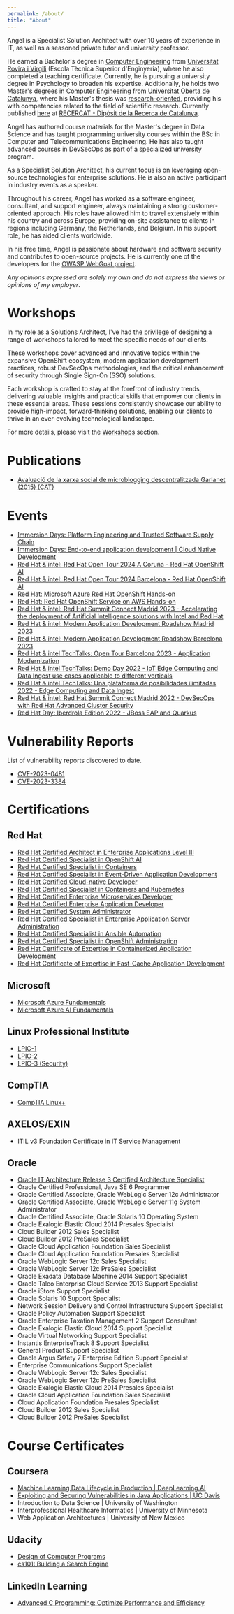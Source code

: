```yaml
---
permalink: /about/
title: "About"
---
```


Angel is a Specialist Solution Architect with over 10 years of experience in IT, as well as a seasoned private tutor and university professor.

He earned a Bachelor's degree in [Computer Engineering](https://web.archive.org/web/20100623022420/http://www.etse.urv.cat/sections/general/guia_docent/caES/2002_2003/guiadocent_2002_2003_informatica.pdf) from [Universitat Rovira i Virgili](https://www.etse.urv.cat/en/) (Escola Tècnica Superior d'Enginyeria), where he also completed a teaching certificate. Currently, he is pursuing a university degree in Psychology to broaden his expertise. Additionally, he holds two Master's degrees in [Computer Engineering](https://web.archive.org/web/20111115230620/http://www.uoc.edu/estudis/titulacions/enginyeria_informatica/pla_estudis/index.html) from [Universitat Oberta de Catalunya](https://www.uoc.edu/portal/en/index.html), where his Master's thesis was [research-oriented](https://www.uoc.edu/portal/_resources/CA/documents/qualitat/qualitat-titulacions/informatica-multimedia-telecomunicacions/20091221_Memoria_MPL_VERIFICADA_n.pdf), providing his with competencies related to the field of scientific research. Currently published [here](https://www.recercat.cat/handle/2072/251627) at [RECERCAT - Dipòsit de la Recerca de Catalunya](https://www.recercat.cat/quees).

Angel has authored course materials for the Master's degree in Data Science and has taught programming university courses within the BSc in Computer and Telecommunications Engineering. He has also taught advanced courses in DevSecOps as part of a specialized university program.

As a Specialist Solution Architect, his current focus is on leveraging open-source technologies for enterprise solutions. He is also an active participant in industry events as a speaker.

Throughout his career, Angel has worked as a software engineer, consultant, and support engineer, always maintaining a strong customer-oriented approach. His roles have allowed him to travel extensively within his country and across Europe, providing on-site assistance to clients in regions including Germany, the Netherlands, and Belgium. In his support role, he has aided clients worldwide.

In his free time, Angel is passionate about hardware and software security and contributes to open-source projects. He is currently one of the developers for the [OWASP WebGoat project](https://owasp.org/www-project-webgoat/).

*Any opinions expressed are solely my own and do not express the views or opinions of my employer*.

# Workshops

In my role as a Solutions Architect, I've had the privilege of designing a range of workshops tailored to meet the specific needs of our clients.

These workshops cover advanced and innovative topics within the expansive OpenShift ecosystem, modern application development practices, robust DevSecOps methodologies, and the critical enhancement of security through Single Sign-On (SSO) solutions.

Each workshop is crafted to stay at the forefront of industry trends, delivering valuable insights and practical skills that empower our clients in these essential areas. These sessions consistently showcase our ability to provide high-impact, forward-thinking solutions, enabling our clients to thrive in an ever-evolving technological landscape.

For more details, please visit the [Workshops](/workshops) section.

# Publications

* [Avaluació de la xarxa social de microblogging descentralitzada Garlanet (2015) (CAT)](https://openaccess.uoc.edu/handle/10609/42822)

<!-- I will write a post about this
* [Fugas de información en JVM Heap Dumps – Extracción de claves privadas (2015) (ESP)](https://web.archive.org/web/20220129094528/https://avanttic.com/blog/fugas-informacion-jvm-heap-dumps-extraccion-claves-privadas/) -->

# Events

* [Immersion Days: Platform Engineering and Trusted Software Supply Chain](https://events.redhat.com/profile/form/index.cfm?PKformID=0x1131869abcd)
* [Immersion Days: End-to-end application development | Cloud Native Development](https://events.redhat.com/profile/form/index.cfm?PKformID=0x1074964abcd)
* [Red Hat & intel: Red Hat Open Tour 2024 A Coruña - Red Hat OpenShift AI](https://events.redhat.com/profile/form/index.cfm?PKformID=0x1012549abcd)
* [Red Hat & intel: Red Hat Open Tour 2024 Barcelona - Red Hat OpenShift AI](https://events.redhat.com/profile/form/index.cfm?PKformID=0x1011238abcd)
* [Red Hat: Microsoft Azure Red Hat OpenShift Hands-on](https://events.redhat.com/profile/form/index.cfm?PKformID=0x961021abcd)
* [Red Hat: Red Hat OpenShift Service on AWS Hands-on](https://events.redhat.com/profile/form/index.cfm?PKformID=0x960793abcd)
* [Red Hat & intel: Red Hat Summit Connect Madrid  2023 - Accelerating the deployment of Artificial Intelligence solutions with Intel and Red Hat](https://www.redhat.com/en/summit/connect/emea/madrid-2023)
* [Red Hat & intel: Modern Application Development Roadshow Madrid 2023](https://events.redhat.com/profile/form/index.cfm?PKformID=0x840979abcd)
* [Red Hat & intel: Modern Application Development Roadshow Barcelona 2023](https://events.redhat.com/profile/form/index.cfm?PKformID=0x8427460001)
* [Red Hat & intel TechTalks: Open Tour Barcelona 2023 - Application Modernization](https://events.redhat.com/profile/form/index.cfm?PKformID=0x813201abcd&sc_cid=7013a000003DQb2AAG)
* [Red Hat & intel TechTalks: Demo Day 2022 - IoT Edge Computing and Data Ingest use cases applicable to different verticals](https://events.redhat.com/profile/form/index.cfm?PKformID=0x5643010001)
* [Red Hat & intel TechTalks: Una plataforma de posibilidades ilimitadas 2022 - Edge Computing and Data Ingest](https://events.redhat.com/profile/form/index.cfm?PKformID=0x5741620001)
* [Red Hat & intel: Red Hat Summit Connect Madrid 2022 - DevSecOps with Red Hat Advanced Cluster Security](https://www.redhat.com/es/events/summit-connect-madrid-2022?sc_cid=7013a00000317uGAAQ)
* [Red Hat Day: Iberdrola Edition 2022 - JBoss EAP and Quarkus](https://events.redhat.com/profile/form/index.cfm?PKformID=0x695116abcd)

<!-- backup event links

https://web.archive.org/web/20241212233941/https://events.redhat.com/profile/form/index.cfm?PKformID=0x1131869abcd

https://web.archive.org/web/20240530104751/https://events.redhat.com/profile/form/index.cfm?PKformID=0x1074964abcd

https://web.archive.org/web/20240530104318/https://events.redhat.com/profile/form/index.cfm?PKformID=0x1012549abcd

https://web.archive.org/web/20240228155049/https://events.redhat.com/profile/form/index.cfm?PKformID=0x1011238abcd

https://web.archive.org/web/20231115112449/https://events.redhat.com/profile/form/index.cfm?PKformID=0x961021abcd

https://web.archive.org/web/20231115112618/https://events.redhat.com/profile/form/index.cfm?PKformID=0x960793abcd

https://web.archive.org/web/20231127230643/https://www.redhat.com/en/summit/connect/emea/madrid-2023

https://web.archive.org/web/20231127230743/https://images.engage.redhat.com/Web/RedHat/%7B5cc12f29-8e95-44fb-ba48-d0175ce27fcf%7D_Accelerating_Artificial_Intelligence_solutions_with_Intel_and_Red_Hat.pdf

https://web.archive.org/web/20230716101450/https://events.redhat.com/profile/form/index.cfm?PKformID=0x840979abcd

https://web.archive.org/web/20230716101418/https://events.redhat.com/profile/form/index.cfm?PKformID=0x8427460001

https://web.archive.org/web/20230612162837/https://events.redhat.com/profile/form/index.cfm?PKformID=0x813201abcd&sc_cid=7013a000003DQb2AAG

https://web.archive.org/web/20230716101236/https://events.redhat.com/profile/form/index.cfm?PKformID=0x5643010001

https://web.archive.org/web/20230716101150/https://events.redhat.com/profile/form/index.cfm?PKformID=0x5741620001

https://web.archive.org/web/20220930061613/https://www.redhat.com/es/events/summit-connect-madrid-2022?sc_cid=7013a00000317uGAAQ

https://web.archive.org/web/20230716101542/https://events.redhat.com/profile/form/index.cfm?PKformID=0x695116abcd
-->

<!--# Contributions to Open Source projects

* OWASP WebGoat Project
* Apache HTTP Server [1](https://lists.apache.org/thread/3somw05py164yq5y15to0yxthlv4yv99) [2](https://www.mail-archive.com/dev@httpd.apache.org/msg73978.html) [3](https://bugzilla.redhat.com/show_bug.cgi?id=1649470)
* GCViewer
* Quay Operator
* Smallrye-jwt
* Smallrye-reactive-messaging [1](https://github.com/smallrye/smallrye-reactive-messaging/issues/1873)
* Quarkus [1](https://quarkus.io/blog/quarkus-1-11-0-final-released/) [2](https://quarkus.io/blog/quarkus-2-16-0-final-released/) [3](https://quarkus.io/blog/quarkus-3-0-final-released/)
* RH-SSO [1](https://issues.redhat.com/browse/RHSSO-2252)
* OpenShift (docs)-->

<!-- unir
https://web.archive.org/web/20240324143212/https://static.unir.net/ingenieria/master-devops-cloud-computing-produccion-software/E-U_DevOps-Cloud.pdf

https://web.archive.org/web/20240324143247/https://www.unir.net/ingenieria/curso-devops-cloud-computing-produccion-software/claustro/

https://web.archive.org/web/20240324143318/https://www.unir.net/profesores/angel-olle-blazquez/

https://web.archive.org/web/20240624172701/https://kschool.com/cursos/curso-devops-cloud/

-->

# Vulnerability Reports

List of vulnerability reports discovered to date.

* [CVE-2023-0481](https://access.redhat.com/security/cve/cve-2023-0481)
* [CVE-2023-3384](https://access.redhat.com/security/cve/CVE-2023-3384)

<!--



-->

# Certifications

## Red Hat

* [Red Hat Certified Architect in Enterprise Applications Level III](https://www.redhat.com/en/services/certification/rhca)
* [Red Hat Certified Specialist in OpenShift AI](https://www.redhat.com/en/services/training/ex267-red-hat-certified-specialist-openshift-ai)
* [Red Hat Certified Specialist in Containers](https://www.redhat.com/en/services/training/ex188-red-hat-certified-specialist-containers-exam)
* [Red Hat Certified Specialist in Event-Driven Application Development](https://www.redhat.com/en/services/training/red-hat-certified-specialist-event-driven-application-development-exam)
* [Red Hat Certified Cloud-native Developer](https://www.redhat.com/en/services/training/red-hat-certified-cloud-native-developer-exam)
* [Red Hat Certified Specialist in Containers and Kubernetes](https://www.redhat.com/en/services/training/ex180-red-hat-certified-specialist-containers-kubernetes-exam)
* [Red Hat Certified Enterprise Microservices Developer](https://www.redhat.com/en/services/training/ex183-red-hat-certified-enterprise-application-developer-exam)
* [Red Hat Certified Enterprise Application Developer](https://www.redhat.com/en/services/training/ex183-red-hat-certified-enterprise-application-developer-exam)
* [Red Hat Certified System Administrator](https://www.redhat.com/en/services/training/ex200-red-hat-certified-system-administrator-rhcsa-exam)
* [Red Hat Certified Specialist in Enterprise Application Server Administration](https://www.redhat.com/en/services/training/ex248-red-hat-certified-specialist-enterprise-application-server-administration-exam)
* [Red Hat Certified Specialist in Ansible Automation](https://www.redhat.com/en/services/certification/rhcs-ansible-automation)
* [Red Hat Certified Specialist in OpenShift Administration](https://www.redhat.com/en/services/training/ex280-red-hat-certified-specialist-in-openshift-administration-exam)
* [Red Hat Certificate of Expertise in Containerized Application Development](https://www.redhat.com/en/services/certification/retired-rhcs-containerized-application-development)
* [Red Hat Certificate of Expertise in Fast-Cache Application Development](https://www.redhat.com/en/services/training/ex453-retired-red-hat-certified-specialist-in-fast-cache-application-development-exam)

## Microsoft

* [Microsoft Azure Fundamentals](https://learn.microsoft.com/en-us/certifications/exams/az-900/)
* [Microsoft Azure AI Fundamentals](https://learn.microsoft.com/en-us/credentials/certifications/exams/ai-900/)


## Linux Professional Institute

* [LPIC-1](https://www.lpi.org/our-certifications/lpic-1-overview)
* [LPIC-2](https://www.lpi.org/our-certifications/lpic-2-overview)
* [LPIC-3 (Security)](https://www.lpi.org/our-certifications/lpic-3-303-overview)

## CompTIA

* [CompTIA Linux+](https://www.comptia.org/en/certificaciones/linux)

## AXELOS/EXIN

* ITIL v3 Foundation Certificate in IT Service Management

## Oracle

* [Oracle IT Architecture Release 3 Certified Architecture Specialist](https://www.oracle.com/es/partnernetwork/expertise/license-hardware/it-architecture/)
* Oracle Certified Professional, Java SE 6 Programmer
* Oracle Certified Associate, Oracle WebLogic Server 12c Administrator
* Oracle Certified Associate, Oracle WebLogic Server 11g System Administrator
* Oracle Certified Associate, Oracle Solaris 10 Operating System
* Oracle Exalogic Elastic Cloud 2014 Presales Specialist
* Cloud Builder 2012 Sales Specialist
* Cloud Builder 2012 PreSales Specialist
* Oracle Cloud Application Foundation Sales Specialist
* Oracle Cloud Application Foundation Presales Specialist
* Oracle WebLogic Server 12c Sales Specialist
* Oracle WebLogic Server 12c PreSales Specialist
* Oracle Exadata Database Machine 2014 Support Specialist
* Oracle Taleo Enterprise Cloud Service 2013 Support Specialist
* Oracle iStore Support Specialist
* Oracle Solaris 10 Support Specialist
* Network Session Delivery and Control Infrastructure Support Specialist
* Oracle Policy Automation Support Specialist
* Oracle Enterprise Taxation Management 2 Support Consultant
* Oracle Exalogic Elastic Cloud 2014 Support Specialist
* Oracle Virtual Networking Support Specialist
* Instantis EnterpriseTrack 8 Support Specialist
* General Product Support Specialist
* Oracle Argus Safety 7 Enterprise Edition Support Specialist
* Enterprise Communications Support Specialist
* Oracle WebLogic Server 12c Sales Specialist
* Oracle WebLogic Server 12c PreSales Specialist
* Oracle Exalogic Elastic Cloud 2014 Presales Specialist
* Oracle Cloud Application Foundation Sales Specialist
* Cloud Application Foundation Presales Specialist
* Cloud Builder 2012 Sales Specialist
* Cloud Builder 2012 PreSales Specialist

# Course Certificates

## Coursera

* [Machine Learning Data Lifecycle in Production \| DeepLearning.AI](https://www.coursera.org/account/accomplishments/verify/NS73LTCJTNCP)
* [Exploiting and Securing Vulnerabilities in Java Applications \| UC Davis](https://www.coursera.org/account/accomplishments/certificate/EKEHSAWLLHH7)
* Introduction to Data Science \| University of Washington
* Interprofessional Healthcare Informatics \| University of Minnesota
* Web Application Architectures \| University of New Mexico

## Udacity

* [Design of Computer Programs](https://www.udacity.com/course/design-of-computer-programs--cs212)
* [cs101: Building a Search Engine](https://www.cs.virginia.edu/~evans/courses/cs101/)

## LinkedIn Learning

* [Advanced C Programming: Optimize Performance and Efficiency](https://www.linkedin.com/learning/advanced-c-programming-optimize-performance-and-efficiency)

<!-- # Courses

* Red Hat Cloud-native Microservices Development with Quarkus - DO378
* Developing Event-driven Applications with Apache Kafka and Red Hat AMQ Streams - AD482
* Building Resilient Microservices with Istio and Red Hat OpenShift Service Mesh - DO328
* Red Hat DevOps Pipelines and Processes - DO400
* Cloud-native Integration with Red Hat Fuse - AD221
* Automation with Ansible IAutomation with Ansible I - DO407
* Automation with Ansible II: Ansible Tower - DO409
* Containerizing Software Applications - DO276
* Red Hat Application Development I: Programming in Java EE - JB183
* Red Hat Application Development II: Implementing Microservice Architectures - JB283
* Red Hat Certified Engineer Certification Lab - RH299
* Red Hat Enterprise Linux Diagnostics and Troubleshooting - RH342
* Red Hat JBoss Application Administration I & II - JB248 & JB348
* Red Hat JBoss Data Grid Development - JB453
* Red Hat JBoss Enterprise Application Development I & II - JB225 & JB325
* Red Hat OpenShift Development I - DO288
* Red Hat OpenShift Enterprise Administration - DO280-3.9 & DO380
* Red Hat OpenShift Administration II: Operating a Production Kubernetes Cluster - DO280
* Red Hat OpenShift Enterprise Development - DO290
* Red Hat Security: Linux in Physical, Virtual, and Cloud - RH415
-->
